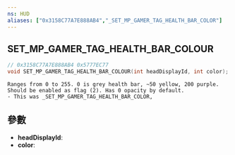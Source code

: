 ```yaml
---
ns: HUD
aliases: ["0x3158C77A7E888AB4","_SET_MP_GAMER_TAG_HEALTH_BAR_COLOR"]
---
```

## SET_MP_GAMER_TAG_HEALTH_BAR_COLOUR

```c
// 0x3158C77A7E888AB4 0x5777EC77
void SET_MP_GAMER_TAG_HEALTH_BAR_COLOUR(int headDisplayId, int color);
```

```
Ranges from 0 to 255. 0 is grey health bar, ~50 yellow, 200 purple.  
Should be enabled as flag (2). Has 0 opacity by default.  
- This was _SET_MP_GAMER_TAG_HEALTH_BAR_COLOR,  
```

## 參數
* **headDisplayId**: 
* **color**: 

